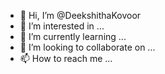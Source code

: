 - 👋 Hi, I’m @DeekshithaKovoor
- 👀 I’m interested in ...
- 🌱 I’m currently learning ...
- 💞️ I’m looking to collaborate on ...
- 📫 How to reach me ...

<!---
DeekshithaKovoor/DeekshithaKovoor is a ✨ special ✨ repository because its `README.md` (this file) appears on your GitHub profile.
You can click the Preview link to take a look at your changes.
--->
